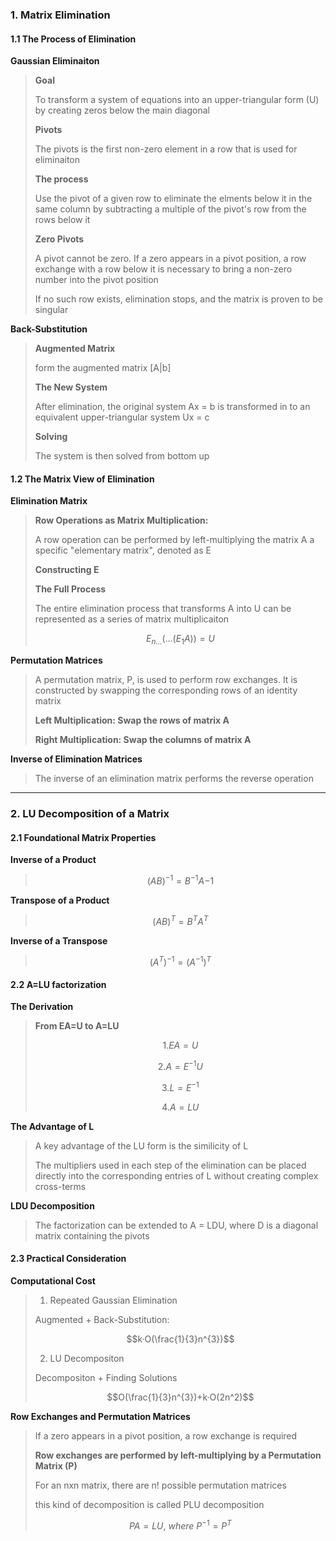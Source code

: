 ### 1. Matrix Elimination

#### 1.1 The Process of Elimination

**Gaussian Eliminaiton**

>**Goal**
>
>To transform a system of equations into an upper-triangular form (U) by creating zeros below the main diagonal
>
>**Pivots**
>
>The pivots is the first non-zero element in a row that is used for eliminaiton
>
>**The process**
>
>Use the pivot of a given row to eliminate the elments below it in the same column by subtracting a multiple of the pivot's row from the rows below it
>
>**Zero Pivots**
>
>A pivot cannot be zero. If a zero appears in a pivot position, a row exchange with a row below it is necessary to bring a non-zero number into the pivot position
>
>If no such row exists, elimination stops, and the matrix is proven to be singular

**Back-Substitution**

>**Augmented Matrix**
>
>form the augmented matrix [A|b]
>
>**The New System**
>
>After elimination, the original system Ax = b  is transformed in to an equivalent upper-triangular system Ux = c
>
>**Solving**
>
>The system is then solved from bottom up

#### 1.2 The Matrix View of Elimination

**Elimination Matrix**

>**Row Operations as Matrix Multiplication:**
>
>A row operation can be performed by left-multiplying the matrix A a specific "elementary matrix", denoted as E
>
>**Constructing E**
>
>**The Full Process**
>
>The entire elimination process that transforms A into U can be represented as a series of matrix multiplicaiton
>
>$$E_{n...}(...(E_{1}A))=U$$

**Permutation Matrices**

>A permutation matrix, P, is used to perform row exchanges. It is constructed by swapping the corresponding rows of an identity matrix
>
>**Left Multiplication: Swap the rows of matrix A**
>
>**Right Multiplication: Swap the columns of matrix A**

**Inverse of Elimination Matrices**

>The inverse of an elimination matrix performs the reverse operation

***
### 2. LU Decomposition of a Matrix
#### 2.1 Foundational Matrix Properties

**Inverse of a Product**

>$$(AB)^{-1}=B^{-1}A{-1}$$

**Transpose of a Product**

>$$(AB)^T=B^TA^T$$

**Inverse of a Transpose**

>$$(A^T)^{-1}=(A^{-1})^T$$

#### 2.2 A=LU factorization

**The Derivation**

>**From EA=U to A=LU**
>
>$$1.EA=U$$
>
>$$2.A=E^{-1}U$$
>
>$$3.L=E^{-1}$$
>
>$$4.A=LU$$

**The Advantage of L**

>A key advantage of the LU form is the similicity of L
>
>The multipliers used in each step of the elimination can be placed directly into the corresponding entries of L without creating complex cross-terms

**LDU Decomposition**

>The factorization can be extended to A = LDU, where D is a diagonal matrix containing the pivots

#### 2.3 Practical Consideration

**Computational Cost**

>1. Repeated Gaussian Elimination
>
>Augmented + Back-Substitution:
>
>$$k·O(\frac{1}{3}n^{3})$$
>
>2. LU Decompositon
>
>Decompositon + Finding Solutions
>
>$$O(\frac{1}{3}n^{3})+k·O(2n^2)$$
  

**Row Exchanges and Permutation Matrices**

>If a zero appears in a pivot position, a row exchange is required
>
>**Row exchanges are performed by left-multiplying by a Permutation Matrix (P)**
>
>For an nxn matrix, there are n! possible permutation matrices
>
>this kind of decomposition is called PLU decomposition
>
>$$PA=LU,~where~P^{-1}=P^T$$